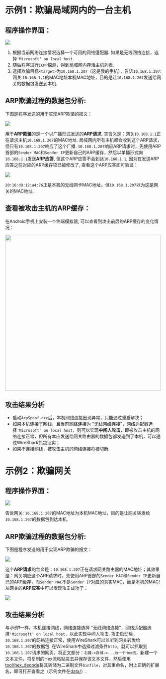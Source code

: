 # 示例1：欺骗局域网内的一台主机
## 程序操作界面：
![](images/2.png)

1. 根据当前网络连接情况选择一个可用的网络适配器. 如果是无线网络连接，选择`‘Microsoft’ on local host`.
2. 随后程序进行`ICMP`探测，得到局域网内存活主机列表.
3. 选择欺骗目标`<target>`为`10.168.1.207`（这是我的手机），告诉`10.168.1.207`: 网关:`10.168.1.1`的MAC地址本机MAC地址，目的是让`10.168.1.207`发送给网关的数据包发送到本机.

## ARP欺骗过程的数据包分析:
下图是程序发送的用于实现ARP欺骗的报文：

![](images/1.png)

用于**ARP欺骗**的是一个以广播形式发送的**ARP请求**, 其含义是：网关`10.168.1.1`正在请求主机`10.168.1.207`的MAC地址. 局域网内所有主机都会收到这个ARP请求，但只有`10.168.1.207`响应了这个广播. `10.168.1.207`响应ARP请求时，先使用ARP首部的`Sender MAC`和`Sender IP`更新自己的ARP缓存，然后以单播形式向`10.168.1.1`发送**ARP应答**, 但这个ARP应答不会到达`10.168.1.1`, 因为在发送ARP应答之前对应的ARP缓存项已被修改了, 查看这个ARP应答即可验证：

![](images/4.png)

`20:16:d8:12:a4:76`正是本机的无线网卡MAC地址，但`10.168.1.207`以为这是网关的MAC地址.

## 查看被攻击主机的ARP缓存：
在Android手机上安装一个终端模拟器, 可以查看到攻击前后的ARP缓存的变化情况：

<img src="images/3.png" height="500" align=center/>

## 攻击结果分析
- 启动`ArpSpoof.exe`后，本机网络连接出现异常，只能通过重启解决；
- 如果本机连接了网线，且当前网络连接为 "无线网络连接"，网络适配器选择`'Microsoft' on local host`，则可以实现**中间人攻击**，即被攻击主机的网络连接正常，但所有本应发送给网关路由器的数据包都发送到了本机，可以通过WireShark抓包证实；
- 如果不连接网线，被攻击主机的网络连接将被切断.

# 示例2：欺骗网关
## 程序操作界面：
![](images/5.png)

告诉网关: `10.168.1.207`的MAC地址为本机MAC地址，目的是让网关转发给`10.168.1.207`的数据包到达本机.

## ARP欺骗过程的数据包分析:
下图是程序发送的用于实现ARP欺骗的报文：

![](images/6.png)

这个**ARP请求**的含义是：`10.168.1.207`正在请求网关路由器的MAC地址；其效果是：网关响应这个ARP请求时，先使用ARP首部的`Sender MAC`和`Sender IP`更新自己的ARP缓存，而`Sender MAC`不是`Sender IP`对应的真实MAC，而是本机的MAC! 从网关的**ARP应答**中可以发现攻击成功了：

![](images/7.png)

## 攻击结果分析
与*示例1*一样，本机连接网线，网络连接选择 "无线网络连接"，网络适配器选择`'Microsoft' on local host`，以此实现中间人攻击. 攻击启动后，`10.168.1.207`的网络连接正常，使用WireShark可以监听到网关转发给`10.168.1.207`的数据包. 在WireShark中选择过滤条件`http`，就可以抓取到`10.168.1.207`请求的网页，将正文部分：`右键->存储->...为一个Hex流`，新建一个文本文件，将复制的Hex流粘贴进去并保存该文本文件，然后使用[tool/hex_decode](./tool/hex_decode)将其转储为二进制文件`binfile`，对其重命名，附上正确的扩展名，即可打开查看之（示例文件在[data/](./data/)）.